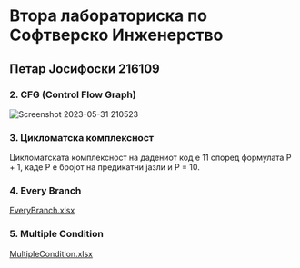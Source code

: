 # Втора лабораториска по Софтверско Инженерство

## **Петар Јосифоски 216109**

### **2. CFG (Control Flow Graph)**
![Screenshot 2023-05-31 210523](https://github.com/XpertPetar/SI_2023_lab2_216109/assets/92750318/2d0f3b12-e25c-4d14-8615-57f7f0324315)

### **3. Цикломатска комплексност**
Цикломатската комплексност на дадениот код е 11 според формулата P + 1, каде P е бројот на предикатни јазли и P = 10. 

### **4. Every Branch**
[EveryBranch.xlsx](https://github.com/XpertPetar/SI_2023_lab2_216109/files/11618012/EveryBranch.xlsx)

### **5. Multiple Condition**
[MultipleCondition.xlsx](https://github.com/XpertPetar/SI_2023_lab2_216109/files/11618014/MultipleCondition.xlsx)



